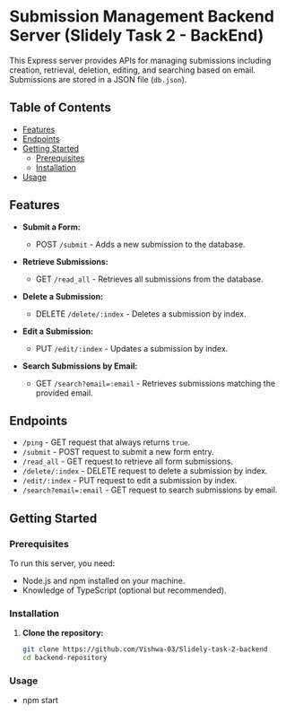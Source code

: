 # Submission Management Backend Server (Slidely Task 2 - BackEnd)

This Express server provides APIs for managing submissions including creation, retrieval, deletion, editing, and searching based on email. Submissions are stored in a JSON file (`db.json`).

## Table of Contents

- [Features](#features)
- [Endpoints](#endpoints)
- [Getting Started](#getting-started)
  - [Prerequisites](#prerequisites)
  - [Installation](#installation)
- [Usage](#usage)

## Features

- **Submit a Form:**
  - POST `/submit` - Adds a new submission to the database.
  
- **Retrieve Submissions:**
  - GET `/read_all` - Retrieves all submissions from the database.
  
- **Delete a Submission:**
  - DELETE `/delete/:index` - Deletes a submission by index.
  
- **Edit a Submission:**
  - PUT `/edit/:index` - Updates a submission by index.
  
- **Search Submissions by Email:**
  - GET `/search?email=:email` - Retrieves submissions matching the provided email.

## Endpoints

- `/ping` - GET request that always returns `true`.
- `/submit` - POST request to submit a new form entry.
- `/read_all` - GET request to retrieve all form submissions.
- `/delete/:index` - DELETE request to delete a submission by index.
- `/edit/:index` - PUT request to edit a submission by index.
- `/search?email=:email` - GET request to search submissions by email.

## Getting Started

### Prerequisites

To run this server, you need:

- Node.js and npm installed on your machine.
- Knowledge of TypeScript (optional but recommended).

### Installation

1. **Clone the repository:**

   ```bash
   git clone https://github.com/Vishwa-03/Slidely-task-2-backend
   cd backend-repository
### Usage
 - npm start
